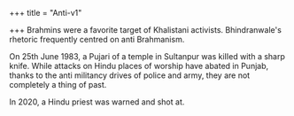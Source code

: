 +++
title = "Anti-v1"

+++
Brahmins were a favorite target of Khalistani activists. Bhindranwale's rhetoric frequently centred on anti Brahmanism.

On 25th June 1983, a Pujari of a temple in Sultanpur was kiIIed with a sharp knife. While attacks on Hindu places of worship have abated in Punjab, thanks to the anti militancy drives of police and army, they are not completely a thing of past.

In 2020, a Hindu priest was warned and shot at. 

